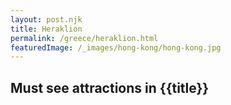 ```yaml
---
layout: post.njk
title: Heraklion
permalink: /greece/heraklion.html
featuredImage: /_images/hong-kong/hong-kong.jpg
---
```

## Must see attractions in {{title}}
